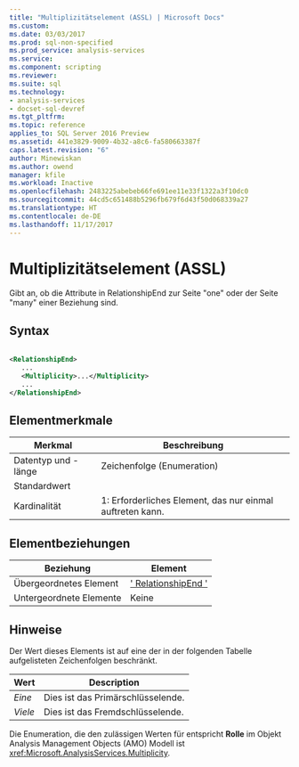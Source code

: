 ```yaml
---
title: "Multiplizitätselement (ASSL) | Microsoft Docs"
ms.custom: 
ms.date: 03/03/2017
ms.prod: sql-non-specified
ms.prod_service: analysis-services
ms.service: 
ms.component: scripting
ms.reviewer: 
ms.suite: sql
ms.technology:
- analysis-services
- docset-sql-devref
ms.tgt_pltfrm: 
ms.topic: reference
applies_to: SQL Server 2016 Preview
ms.assetid: 441e3829-9009-4b32-a8c6-fa580663387f
caps.latest.revision: "6"
author: Minewiskan
ms.author: owend
manager: kfile
ms.workload: Inactive
ms.openlocfilehash: 2483225abebeb66fe691ee11e33f1322a3f10dc0
ms.sourcegitcommit: 44cd5c651488b5296fb679f6d43f50d068339a27
ms.translationtype: HT
ms.contentlocale: de-DE
ms.lasthandoff: 11/17/2017
---
```

# <a name="multiplicity-element-assl"></a>Multiplizitätselement (ASSL)
  Gibt an, ob die Attribute in RelationshipEnd zur Seite "one" oder der Seite "many" einer Beziehung sind.  
  
## <a name="syntax"></a>Syntax  
  
```xml  
  
<RelationshipEnd>  
   ...  
   <Multiplicity>...</Multiplicity>  
   ...  
</RelationshipEnd>  
```  
  
## <a name="element-characteristics"></a>Elementmerkmale  
  
|Merkmal|Beschreibung|  
|--------------------|-----------------|  
|Datentyp und -länge|Zeichenfolge (Enumeration)|  
|Standardwert||  
|Kardinalität|1: Erforderliches Element, das nur einmal auftreten kann.|  
  
## <a name="element-relationships"></a>Elementbeziehungen  
  
|Beziehung|Element|  
|------------------|-------------|  
|Übergeordnetes Element|[' RelationshipEnd '](../../../analysis-services/scripting/data-type/relationshipend-data-type-assl.md)|  
|Untergeordnete Elemente|Keine|  
  
## <a name="remarks"></a>Hinweise  
 Der Wert dieses Elements ist auf eine der in der folgenden Tabelle aufgelisteten Zeichenfolgen beschränkt.  
  
|Wert|Description|  
|-----------|-----------------|  
|*Eine*|Dies ist das Primärschlüsselende.|  
|*Viele*|Dies ist das Fremdschlüsselende.|  
  
 Die Enumeration, die den zulässigen Werten für entspricht **Rolle** im Objekt Analysis Management Objects (AMO) Modell ist <xref:Microsoft.AnalysisServices.Multiplicity>.  
  
  
